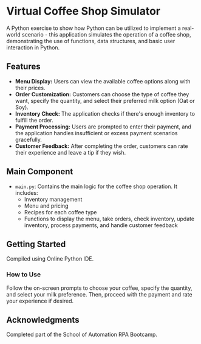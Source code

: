 # Virtual Coffee Shop Simulator

A Python exercise to show how Python can be utilized to implement a real-world scenario -  this application simulates the operation of a coffee shop, demonstrating the use of functions, data structures, and basic user interaction in Python. 

## Features

- **Menu Display:** Users can view the available coffee options along with their prices.
- **Order Customization:** Customers can choose the type of coffee they want, specify the quantity, and select their preferred milk option (Oat or Soy).
- **Inventory Check:** The application checks if there's enough inventory to fulfill the order.
- **Payment Processing:** Users are prompted to enter their payment, and the application handles insufficient or excess payment scenarios gracefully.
- **Customer Feedback:** After completing the order, customers can rate their experience and leave a tip if they wish.

## Main Component 

- `main.py`: Contains the main logic for the coffee shop operation. It includes:
  - Inventory management
  - Menu and pricing
  - Recipes for each coffee type
  - Functions to display the menu, take orders, check inventory, update inventory, process payments, and handle customer feedback

## Getting Started

Compiled using Online Python IDE. 


### How to Use

Follow the on-screen prompts to choose your coffee, specify the quantity, and select your milk preference. Then, proceed with the payment and rate your experience if desired.

## Acknowledgments
Completed part of the School of Automation RPA Bootcamp. 
